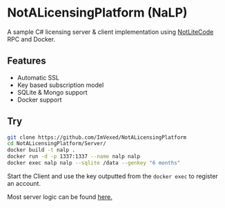 # NotALicensingPlatform (NaLP)
A sample C# licensing server & client implementation using [NotLiteCode](https://github.com/ImVexed/NotLiteCode) RPC and Docker.

## Features
 - Automatic SSL
 - Key based subscription model
 - SQLite & Mongo support
 - Docker support
 
 ## Try
 
 ```bash
 git clone https://github.com/ImVexed/NotALicensingPlatform
 cd NotALicensingPlatform/Server/
 docker build -t nalp .
 docker run -d -p 1337:1337 --name nalp nalp
 docker exec nalp nalp --sqlite /data --genkey "6 months"
 ```
 
 Start the Client and use the key outputted from the `docker exec` to register an account.
 
 Most server logic can be found [here.](https://github.com/ImVexed/NotALicensingPlatform/blob/master/Server/NLC/SharedClass.cs)
